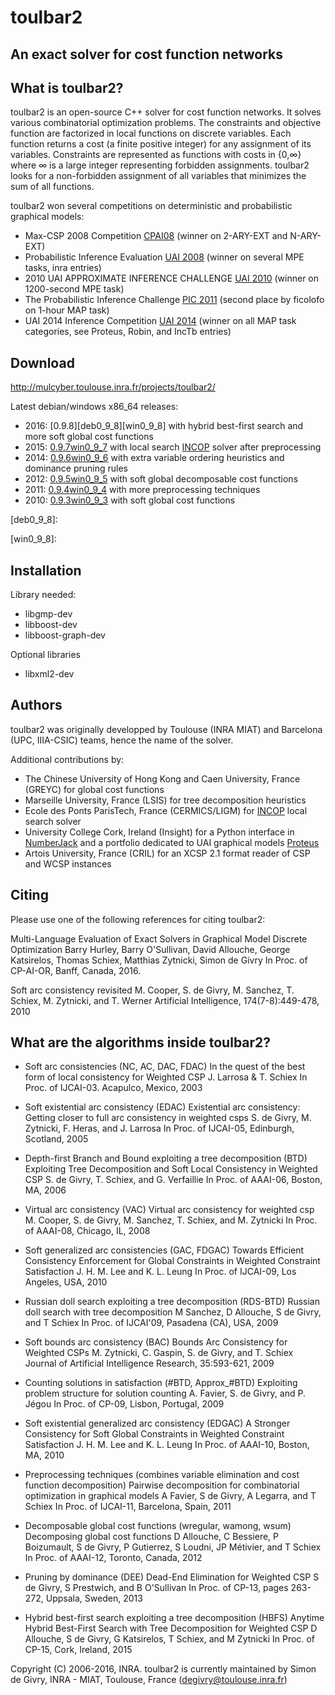 # toulbar2
## An exact solver for cost function networks

## What is toulbar2?

toulbar2 is an  open-source C++ solver for cost  function networks. It
solves  various combinatorial  optimization problems.  The constraints
and objective function  are factorized in local  functions on discrete
variables. Each  function returns a  cost (a finite  positive integer)
for any  assignment of its  variables. Constraints are  represented as
functions with costs in {0,∞} where  ∞ is a large integer representing
forbidden assignments.  toulbar2 looks for a  non-forbidden assignment
of all variables  that minimizes the sum of all  functions. 

toulbar2 won  several competitions on deterministic  and probabilistic
graphical models:

* Max-CSP 2008 Competition [CPAI08][cpai08] (winner on 2-ARY-EXT and N-ARY-EXT)
* Probabilistic Inference Evaluation [UAI 2008][uai2008] (winner on several MPE tasks, inra entries)
* 2010 UAI APPROXIMATE INFERENCE CHALLENGE [UAI 2010][uai2010] (winner on 1200-second MPE task)
* The Probabilistic Inference Challenge [PIC 2011][pic2011] (second place by ficolofo on 1-hour MAP task)
* UAI 2014 Inference Competition [UAI 2014][uai2014] (winner on all MAP task categories, see Proteus, Robin, and IncTb entries)

[cpai08]: http://www.cril.univ-artois.fr/CPAI08/
[uai2008]: http://graphmod.ics.uci.edu/uai08/Evaluation/Report
[uai2010]: http://www.cs.huji.ac.il/project/UAI10/summary.php
[pic2011]: http://www.cs.huji.ac.il/project/PASCAL/board.php
[uai2014]: http://www.hlt.utdallas.edu/~vgogate/uai14-competition/leaders.html 

## Download

http://mulcyber.toulouse.inra.fr/projects/toulbar2/

Latest debian/windows x86_64 releases:
* 2016: [0.9.8][deb0_9_8][win0_9_8] with hybrid best-first search and more soft global cost functions
* 2015: [0.9.7][deb0_9_7][win0_9_7] with local search [INCOP][incop] solver after preprocessing
* 2014: [0.9.6][deb0_9_6][win0_9_6] with extra variable ordering heuristics and dominance pruning rules
* 2012: [0.9.5][deb0_9_5][win0_9_5] with soft global decomposable cost functions
* 2011: [0.9.4][deb0_9_4][win0_9_4] with more preprocessing techniques
* 2010: [0.9.3][deb0_9_3][win0_9_3] with soft global cost functions

[deb0_9_3]: https://mulcyber.toulouse.inra.fr/frs/download.php/964/toulbar2.0.9.3.0-Release-i686.deb
[deb0_9_4]: https://mulcyber.toulouse.inra.fr/frs/download.php/1008/toulbar2.0.9.4.0-Release-i686.deb
[deb0_9_5]: https://mulcyber.toulouse.inra.fr/frs/download.php/1134/toulbar2.0.9.5.0-Release-x86_64.deb
[deb0_9_6]: https://mulcyber.toulouse.inra.fr/frs/download.php/1281/toulbar2.0.9.6.0-Release-i686.deb
[deb0_9_7]: https://mulcyber.toulouse.inra.fr/frs/download.php/1371/toulbar2.0.9.7.0-Release-x86_64.deb
[deb0_9_8]:

[win0_9_3]: https://mulcyber.toulouse.inra.fr/frs/download.php/962/toulbar2.0.9.3.0-Release-i686.exe
[win0_9_4]: https://mulcyber.toulouse.inra.fr/frs/download.php/1006/toulbar2.0.9.4.0-Release-i686.exe
[win0_9_5]: https://mulcyber.toulouse.inra.fr/frs/download.php/1129/toulbar2.0.9.5.0-Release-i686.exe
[win0_9_6]: https://mulcyber.toulouse.inra.fr/frs/download.php/1279/toulbar2.0.9.6.0-Release-i686.exe
[win0_9_7]: https://mulcyber.toulouse.inra.fr/frs/download.php/1374/toulbar2.0.9.7.0-Release-x86_64.exe
[win0_9_8]:

## Installation

Library needed:
* libgmp-dev
* libboost-dev
* libboost-graph-dev

Optional libraries
* libxml2-dev

## Authors

toulbar2 was originally developped by Toulouse (INRA MIAT) and Barcelona (UPC, IIIA-CSIC) teams, hence the name of the solver. 

Additional contributions by:
* The Chinese University of Hong Kong and Caen University, France (GREYC) for global cost functions
* Marseille University, France (LSIS) for tree decomposition heuristics
* Ecole des Ponts ParisTech, France (CERMICS/LIGM) for [INCOP][incop] local search solver
* University College Cork, Ireland (Insight) for a Python interface in [NumberJack][numberjack] and a portfolio dedicated to UAI graphical models [Proteus][proteus]
* Artois University, France (CRIL) for an XCSP 2.1 format reader of CSP and WCSP instances

[incop]: http://imagine.enpc.fr/~neveub/incop/incoppresentation.html
[numberjack]: http://numberjack.ucc.ie/
[proteus]: https://github.com/9thbit/uai-proteus

## Citing

Please use one of the following references for citing toulbar2:

 Multi-Language Evaluation of Exact Solvers in Graphical Model Discrete Optimization
 Barry Hurley, Barry O'Sullivan, David Allouche, George Katsirelos, Thomas Schiex, Matthias Zytnicki, Simon de Givry
 In Proc. of CP-AI-OR, Banff, Canada, 2016.

 Soft arc consistency revisited
 M. Cooper, S. de Givry, M. Sanchez, T. Schiex, M. Zytnicki, and T. Werner
 Artificial Intelligence, 174(7-8):449-478, 2010 

##  What are the algorithms inside toulbar2?

* Soft arc consistencies (NC, AC, DAC, FDAC)
 In the quest of the best form of local consistency for Weighted CSP
 J. Larrosa & T. Schiex
 In Proc. of IJCAI-03. Acapulco, Mexico, 2003

* Soft existential arc consistency (EDAC)
 Existential arc consistency: Getting closer to full arc consistency in weighted csps
 S. de Givry, M. Zytnicki, F. Heras, and J. Larrosa
 In Proc. of IJCAI-05, Edinburgh, Scotland, 2005

* Depth-first Branch and Bound exploiting a tree decomposition (BTD)
 Exploiting Tree Decomposition and Soft Local Consistency in Weighted CSP
 S. de Givry, T. Schiex, and G. Verfaillie
 In Proc. of AAAI-06, Boston, MA, 2006 

* Virtual arc consistency (VAC)
 Virtual arc consistency for weighted csp
 M. Cooper, S. de Givry, M. Sanchez, T. Schiex, and M. Zytnicki
 In Proc. of AAAI-08, Chicago, IL, 2008

* Soft generalized arc consistencies (GAC, FDGAC)
 Towards Efficient Consistency Enforcement for Global Constraints in Weighted Constraint Satisfaction
 J. H. M. Lee and K. L. Leung
 In Proc. of IJCAI-09, Los Angeles, USA, 2010

* Russian doll search exploiting a tree decomposition (RDS-BTD)
 Russian doll search with tree decomposition
 M Sanchez, D Allouche, S de Givry, and T Schiex
 In Proc. of IJCAI'09, Pasadena (CA), USA, 2009

* Soft bounds arc consistency (BAC)
 Bounds Arc Consistency for Weighted CSPs
 M. Zytnicki, C. Gaspin, S. de Givry, and T. Schiex
 Journal of Artificial Intelligence Research, 35:593-621, 2009

* Counting solutions in satisfaction (#BTD, Approx_#BTD)
 Exploiting problem structure for solution counting
 A. Favier, S. de Givry, and P. Jégou
 In Proc. of CP-09, Lisbon, Portugal, 2009

* Soft existential generalized arc consistency (EDGAC)
 A Stronger Consistency for Soft Global Constraints in Weighted Constraint Satisfaction
 J. H. M. Lee and K. L. Leung
 In Proc. of AAAI-10, Boston, MA, 2010 

* Preprocessing techniques (combines variable elimination and cost function decomposition)
 Pairwise decomposition for combinatorial optimization in graphical models
 A Favier, S de Givry, A Legarra, and T Schiex
 In Proc. of IJCAI-11, Barcelona, Spain, 2011

* Decomposable global cost functions (wregular, wamong, wsum) 
 Decomposing global cost functions
 D Allouche, C Bessiere, P Boizumault, S de Givry, P Gutierrez, S Loudni, JP Métivier, and T Schiex
 In Proc. of AAAI-12, Toronto, Canada, 2012

* Pruning by dominance (DEE)
 Dead-End Elimination for Weighted CSP
 S de Givry, S Prestwich, and B O'Sullivan
 In Proc. of CP-13, pages 263-272, Uppsala, Sweden, 2013

* Hybrid best-first search exploiting a tree decomposition (HBFS)
 Anytime Hybrid Best-First Search with Tree Decomposition for Weighted CSP
 D Allouche, S de Givry, G Katsirelos, T Schiex, and M Zytnicki
 In Proc. of CP-15, Cork, Ireland, 2015 


Copyright (C) 2006-2016, INRA.
toulbar2 is currently maintained by Simon de Givry, INRA - MIAT, Toulouse, France (degivry@toulouse.inra.fr)

